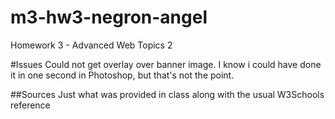 # m3-hw3-negron-angel
Homework 3 - Advanced Web Topics 2

#Issues
Could not get overlay over banner image.
I know i could have done it in one second in Photoshop, but that's not the point.

##Sources
Just what was provided in class along with the usual W3Schools reference
